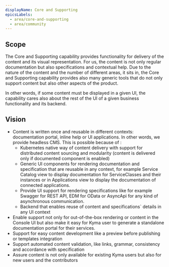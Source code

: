 ```yaml
---
displayName: Core and Supporting
epicsLabels:
  - area/core-and-supporting
  - area/community
---
```


## Scope

The Core and Supporting capability provides functionality for delivery of the content and its visual representation. For us, the content is not only regular documentation but also specifications and contextual help.
Due to the nature of the content and the number of different areas, it sits in, the Core and Supporting capability provides also many generic tools that do not only support content but also other aspects of the product.

In other words, if some content must be displayed in a given UI, the capability cares also about the rest of the UI of a given business functionality and its backend.

## Vision

- Content is written once and reusable in different contexts: documentation portal, inline help or UI applications. In other words, we provide headless CMS. This is possible because of :
  - Kubernetes native way of content delivery with support for distributed content sourcing and modularity (content is delivered only if documented component is enabled)
  - Generic UI components for rendering documentation and specification that are reusable in any context, for example Service Catalog view to display documentation for ServiceClasses and their instances or in Applications view to display the documentation of connected applications.
  - Provide UI support for rendering specifications like for example Swagger for REST API, EDM for OData or AsyncApi for any kind of asynchronous communication.
  - Backend that enables reuse of content and specifications` details in any UI context
- Enable support not only for out-of-the-box rendering or content in the Console UI but also make it easy for Kyma user to generate a standalone documentation portal for their services.
- Support for easy content development like a preview before publishing or templates integration
- Support automated content validation, like links, grammar, consistency and accordance with specification
- Assure content is not only available for existing Kyma users but also for new users and the contributors



